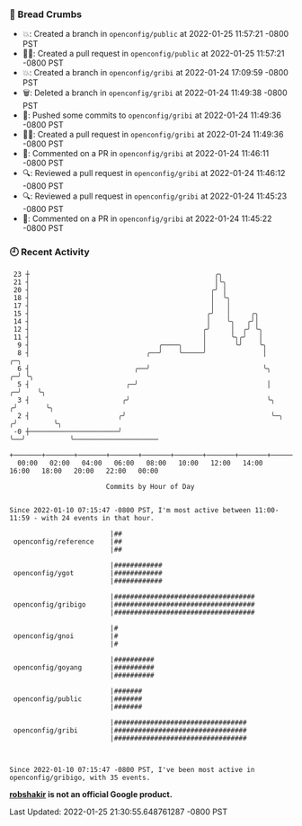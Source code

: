 ### 🍞 Bread Crumbs

 * 💥: Created a branch in `openconfig/public` at 2022-01-25 11:57:21 -0800 PST
 * ✍🏼: Created a pull request in `openconfig/public` at 2022-01-25 11:57:21 -0800 PST
 * 💥: Created a branch in `openconfig/gribi` at 2022-01-24 17:09:59 -0800 PST
 * 🗑: Deleted a branch in `openconfig/gribi` at 2022-01-24 11:49:38 -0800 PST
 * 🚢: Pushed some commits to `openconfig/gribi` at 2022-01-24 11:49:36 -0800 PST
 * ✍🏼: Created a pull request in `openconfig/gribi` at 2022-01-24 11:49:36 -0800 PST
 * 💬: Commented on a PR in  `openconfig/gribi` at 2022-01-24 11:46:11 -0800 PST
 * 🔍: Reviewed a pull request in  `openconfig/gribi` at 2022-01-24 11:46:12 -0800 PST
 * 🔍: Reviewed a pull request in  `openconfig/gribi` at 2022-01-24 11:45:23 -0800 PST
 * 💬: Commented on a PR in  `openconfig/gribi` at 2022-01-24 11:45:22 -0800 PST

### 🕘 Recent Activity
```
 23 ┼                                              ╭╮
 21 ┤                                              │╰╮
 20 ┤                                             ╭╯ │
 18 ┤                                             │  ╰╮
 17 ┤                                             │   │
 15 ┤                                            ╭╯   │     ╭╮
 14 ┤                                            │    ╰╮   ╭╯│
 12 ┤                                           ╭╯     │  ╭╯ ╰╮
 11 ┤                                           │      ╰╮╭╯   │
  9 ┤                                ╭────╮     │       ╰╯    ╰╮
  8 ┤                             ╭──╯    ╰─────╯              │            ╭─╮
  6 ┤                          ╭──╯                            ╰╮         ╭─╯ ╰╮
  5 ┤                        ╭─╯                                │       ╭─╯    ╰╮
  3 ┤                       ╭╯                                  ╰╮     ╭╯       ╰╮
  2 ┤                      ╭╯                                    ╰─╮  ╭╯         ╰╮
 -0 ┼──────────────────────╯                                       ╰──╯           ╰─────────────────────
    +───────+───────+───────+───────+───────+───────+───────+───────+───────+───────+───────+───────+────
  00:00   02:00   04:00   06:00   08:00   10:00   12:00   14:00   16:00   18:00   20:00   22:00   00:00   

						Commits by Hour of Day


Since 2022-01-10 07:15:47 -0800 PST, I'm most active between 11:00-11:59 - with 24 events in that hour.

```



```
                         |##
 openconfig/reference    |##
                         |##

                         |############
 openconfig/ygot         |############
                         |############

                         |###################################
 openconfig/gribigo      |###################################
                         |###################################

                         |#
 openconfig/gnoi         |#
                         |#

                         |##########
 openconfig/goyang       |##########
                         |##########

                         |#######
 openconfig/public       |#######
                         |#######

                         |#################################
 openconfig/gribi        |#################################
                         |#################################



Since 2022-01-10 07:15:47 -0800 PST, I've been most active in openconfig/gribigo, with 35 events.

```
**[robshakir](mailto:robjs@google.com) is not an official Google product.**  


Last Updated: 2022-01-25 21:30:55.648761287 -0800 PST
